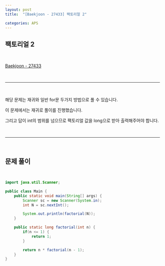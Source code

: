 ```yaml
---
layout: post
title:  "[Baekjoon - 27433] 팩토리얼 2"

categories: APS
---
```


## 팩토리얼 2

<br>

[Baekjoon - 27433](https://www.acmicpc.net/problem/27433)

<br>

***

<br>

해당 문제는 재귀와 일반 for문 두가지 방법으로 풀 수 있습니다.

이 문제에서는 재귀로 풀이를 진행했습니다.

그리고 답이 int의 범위를 넘으므로 팩토리얼 값을 long으로 받아 출력해주어야 합니다.

<br>

***

<br>

## 문제 풀이

<br>

```java
import java.util.Scanner;

public class Main {
    public static void main(String[] args) {
        Scanner sc = new Scanner(System.in);
        int N = sc.nextInt();

        System.out.println(factorial(N));
    }

    public static long factorial(int n) {
        if(n <= 1) {
            return 1;
        }

        return n * factorial(n - 1);
    }
}
```